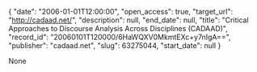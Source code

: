 {
  "date": "2006-01-01T12:00:00", 
  "open_access": true, 
  "target_url": "http://cadaad.net/", 
  "description": null, 
  "end_date": null, 
  "title": "Critical Approaches to Discourse Analysis Across Disciplines (CADAAD)", 
  "record_id": "20060101T120000/6HaWQXV0MkmtEXc+y7nIgA==", 
  "publisher": "cadaad.net", 
  "slug": 63275044, 
  "start_date": null
}

None